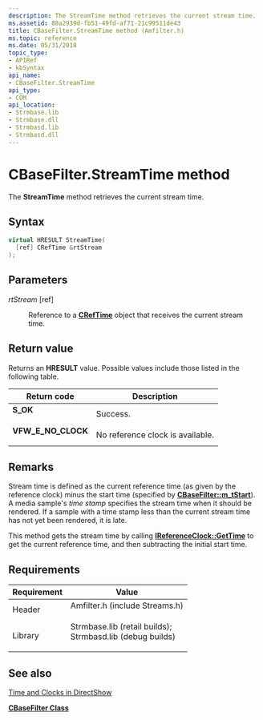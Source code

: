 ```yaml
---
description: The StreamTime method retrieves the current stream time.
ms.assetid: 88a2939d-fb51-49fd-af71-21c99511de43
title: CBaseFilter.StreamTime method (Amfilter.h)
ms.topic: reference
ms.date: 05/31/2018
topic_type: 
- APIRef
- kbSyntax
api_name: 
- CBaseFilter.StreamTime
api_type: 
- COM
api_location: 
- Strmbase.lib
- Strmbase.dll
- Strmbasd.lib
- Strmbasd.dll
---
```


# CBaseFilter.StreamTime method

The **StreamTime** method retrieves the current stream time.

## Syntax


```C++
virtual HRESULT StreamTime(
  [ref] CRefTime &rtStream
);
```



## Parameters

<dl> <dt>

*rtStream* \[ref\]
</dt> <dd>

Reference to a [**CRefTime**](creftime.md) object that receives the current stream time.

</dd> </dl>

## Return value

Returns an **HRESULT** value. Possible values include those listed in the following table.



| Return code                                                                                      | Description                                 |
|--------------------------------------------------------------------------------------------------|---------------------------------------------|
| <dl> <dt>**S\_OK**</dt> </dl>             | Success.<br/>                         |
| <dl> <dt>**VFW\_E\_NO\_CLOCK**</dt> </dl> | No reference clock is available.<br/> |



 

## Remarks

Stream time is defined as the current reference time (as given by the reference clock) minus the start time (specified by [**CBaseFilter::m\_tStart**](cbasefilter-m-tstart.md)). A media sample's *time stamp* specifies the stream time when it should be rendered. If a sample with a time stamp less than the current stream time has not yet been rendered, it is late.

This method gets the stream time by calling [**IReferenceClock::GetTime**](/windows/desktop/api/Strmif/nf-strmif-ireferenceclock-gettime) to get the current reference time, and then subtracting the initial start time.

## Requirements



| Requirement | Value |
|--------------------|--------------------------------------------------------------------------------------------------------------------------------------------------------------------------------------------|
| Header<br/>  | <dl> <dt>Amfilter.h (include Streams.h)</dt> </dl>                                                                                  |
| Library<br/> | <dl> <dt>Strmbase.lib (retail builds); </dt> <dt>Strmbasd.lib (debug builds)</dt> </dl> |



## See also

<dl> <dt>

[Time and Clocks in DirectShow](time-and-clocks-in-directshow.md)
</dt> <dt>

[**CBaseFilter Class**](cbasefilter.md)
</dt> </dl>

 

 




